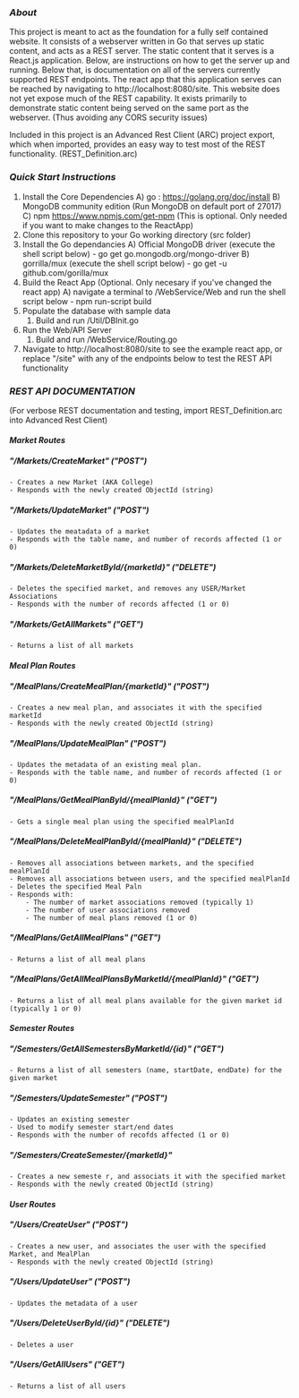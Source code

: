 
### *About*

This project is meant to act as the foundation for a fully self contained website. It consists of a webserver written in Go that serves up static content, and acts as a REST server.  The static content that it serves is a React.js application. Below, are instructions on how to get the server up and running. Below that, is documentation on all of the servers currently supported REST endpoints.  The react app that this application serves can be reached by navigating to http://localhost:8080/site.  This website does not yet expose much of the REST capability.  It exists primarily to demonstrate static content being served on the same port as the webserver. (Thus avoiding any CORS security issues) 

Included in this project is an Advanced Rest Client (ARC) project export, which when imported, provides an easy way to test most of the REST functionality. (REST_Definition.arc)


### *Quick Start Instructions*

1) Install the Core Dependencies
	A) go : https://golang.org/doc/install
	B) MongoDB community edition (Run MongoDB on default port of 27017)
	C) npm https://www.npmjs.com/get-npm (This is optional. Only needed if you want to make changes to the ReactApp)
2) Clone this repository to your Go working directory (src folder)
3) Install the Go dependancies
	A) Official MongoDB driver (execute the shell script below)
		- go get go.mongodb.org/mongo-driver
	B) gorrilla/mux (execute the shell script below)
		- go get -u github.com/gorilla/mux
4) Build the React App (Optional. Only necesary if you've changed the react app)
	A) navigate a terminal to /WebService/Web and run the shell script below
		- npm run-script build
4) Populate the database with sample data
	1) Build and run /Util/DBInit.go
5) Run the Web/API Server
	1) Build and run /WebService/Routing.go
6) Navigate to http://localhost:8080/site to see the example react app, or replace "/site" with any of the endpoints below to test the REST API functionality


### *REST API DOCUMENTATION* 
(For verbose REST documentation and testing, import REST_Definition.arc into Advanced Rest Client)
#### *Market Routes*
##### "/Markets/CreateMarket" ("POST")
	- Creates a new Market (AKA College)
	- Responds with the newly created ObjectId (string)
##### "/Markets/UpdateMarket" ("POST")
	- Updates the meatadata of a market
	- Responds with the table name, and number of records affected (1 or 0)
##### "/Markets/DeleteMarketById/{marketId}" ("DELETE")
	- Deletes the specified market, and removes any USER/Market Associations
	- Responds with the number of records affected (1 or 0)
##### "/Markets/GetAllMarkets" ("GET")
	- Returns a list of all markets

#### *Meal Plan Routes*
##### "/MealPlans/CreateMealPlan/{marketId}" ("POST")
	- Creates a new meal plan, and associates it with the specified marketId 
	- Responds with the newly created ObjectId (string)
##### "/MealPlans/UpdateMealPlan" ("POST")
	- Updates the metadata of an existing meal plan. 
	- Responds with the table name, and number of records affected (1 or 0)
##### "/MealPlans/GetMealPlanById/{mealPlanId}" ("GET")
	- Gets a single meal plan using the specified mealPlanId
##### "/MealPlans/DeleteMealPlanById/{mealPlanId}" ("DELETE")
	- Removes all associations between markets, and the specified mealPlanId
	- Removes all associations between users, and the specified mealPlanId
	- Deletes the specified Meal Paln 
	- Responds with:
		- The number of market associations removed (typically 1)
		- The number of user associations removed
		- The number of meal plans removed (1 or 0)	
##### "/MealPlans/GetAllMealPlans" ("GET")
	- Returns a list of all meal plans	
##### "/MealPlans/GetAllMealPlansByMarketId/{mealPlanId}" ("GET")
	- Returns a list of all meal plans available for the given market id (typically 1 or 0)
#### *Semester Routes*
##### "/Semesters/GetAllSemestersByMarketId/{id}" ("GET")
	- Returns a list of all semesters (name, startDate, endDate) for the given market
##### "/Semesters/UpdateSemester" ("POST")
	- Updates an existing semester 
	- Used to modify semester start/end dates
	- Responds with the number of recofds affected (1 or 0)
##### "/Semesters/CreateSemester/{marketId}"
	- Creates a new semeste	r, and associats it with the specified market
	- Responds with the newly created ObjectId (string)
#### *User Routes*
##### "/Users/CreateUser" ("POST")
	- Creates a new user, and associates the user with the specified Market, and MealPlan
	- Responds with the newly created ObjectId (string)
##### "/Users/UpdateUser" ("POST")
	- Updates the metadata of a user
##### "/Users/DeleteUserById/{id}" ("DELETE")
	- Deletes a user
##### "/Users/GetAllUsers" ("GET")
	- Returns a list of all users
